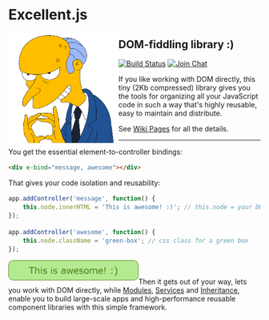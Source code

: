 # Excellent.js

<img align="left" width="220" height="220" src="./.github/images/burns.gif">

## DOM-fiddling library :)

[![Build Status](https://travis-ci.org/vitaly-t/excellent.svg?branch=master)](https://travis-ci.org/vitaly-t/excellent)
[![Join Chat](https://badges.gitter.im/vitaly-t/excellent.svg)](https://gitter.im/vitaly-t/excellent)

If you like working with DOM directly, this tiny (2Kb compressed) library gives you the tools for organizing
all your JavaScript code in such a way that's highly reusable, easy to maintain and distribute.

See [Wiki Pages] for all the details.

---

You get the essential element-to-controller bindings:

```html
<div e-bind="message, awesome"></div>
```

That gives your code isolation and reusability:

```js
app.addController('message', function() {
    this.node.innerHTML = 'This is awesome! :)'; // this.node = your DOM element
});

app.addController('awesome', function() {
    this.node.className = 'green-box'; // css class for a green box
});
```

<a href="https://github.com/vitaly-t/excellent/wiki"><img align="left" width="260" height="40" src="./.github/images/awesome.png" alt="awesome"></a>
<br/>
<br/>
Then it gets out of your way, lets you work with DOM directly, while [Modules], [Services] and [Inheritance],
enable you to build large-scale apps and high-performance reusable component libraries with this simple framework.

[Wiki Pages]:https://github.com/vitaly-t/excellent/wiki
[Modules]:https://github.com/vitaly-t/excellent/wiki/Modules
[Services]:https://github.com/vitaly-t/excellent/wiki/Services
[Inheritance]:https://github.com/vitaly-t/excellent/wiki/Inheritance
